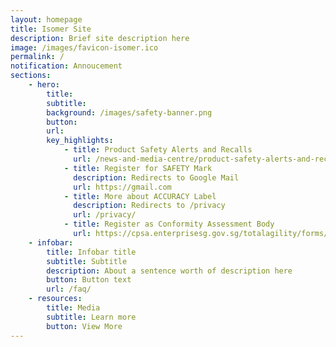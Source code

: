 ```yaml
---
layout: homepage
title: Isomer Site
description: Brief site description here
image: /images/favicon-isomer.ico
permalink: /
notification: Annoucement 
sections:
    - hero:
        title: 
        subtitle: 
        background: /images/safety-banner.png
        button: 
        url:
        key_highlights:
            - title: Product Safety Alerts and Recalls
              url: /news-and-media-centre/product-safety-alerts-and-recalls/
            - title: Register for SAFETY Mark
              description: Redirects to Google Mail
              url: https://gmail.com
            - title: More about ACCURACY Label
              description: Redirects to /privacy
              url: /privacy/
            - title: Register as Conformity Assessment Body
              url: https://cpsa.enterprisesg.gov.sg/totalagility/forms/cpssite/PublicTermsAndCondition.form?STR_FORM=DesnApplicationCPS.form%3FAT%3D1&
    - infobar:
        title: Infobar title
        subtitle: Subtitle
        description: About a sentence worth of description here
        button: Button text
        url: /faq/
    - resources:
        title: Media
        subtitle: Learn more
        button: View More
---
```

